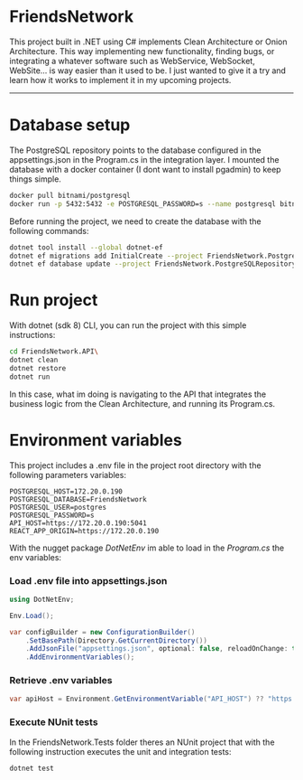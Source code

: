 # FriendsNetwork

This project built in .NET using C# implements Clean Architecture or Onion Architecture. This way implementing new functionality, finding bugs, or integrating a whatever software such as WebService, WebSocket, WebSite... is way easier than it used to be. I just wanted to give it a try and learn how it works to implement it in my upcoming projects.

---

# Database setup

The PostgreSQL repository points to the database configured in the appsettings.json in the Program.cs in the integration layer.
I mounted the database with a docker container (I dont want to install pgadmin) to keep things simple.

``` bash
docker pull bitnami/postgresql
docker run -p 5432:5432 -e POSTGRESQL_PASSWORD=s --name postgresql bitnami/postgresql:latest
```

Before running the project, we need to create the database with the following commands:

``` bash
dotnet tool install --global dotnet-ef
dotnet ef migrations add InitialCreate --project FriendsNetwork.PostgreSQLRepository --startup-project FriendsNetwork.Api/FriendsNetwork.Api
dotnet ef database update --project FriendsNetwork.PostgreSQLRepository --startup-project FriendsNetwork.Api\FriendsNetwork.Api
```

# Run project

With dotnet (sdk 8) CLI, you can run the project with this simple instructions:

``` bash
cd FriendsNetwork.API\
dotnet clean
dotnet restore
dotnet run
```

In this case, what im doing is navigating to the API that integrates the business logic from the Clean Architecture, and running its Program.cs.

# Environment variables

This project includes a .env file in the project root directory with the following parameters variables:

``` env
POSTGRESQL_HOST=172.20.0.190
POSTGRESQL_DATABASE=FriendsNetwork
POSTGRESQL_USER=postgres
POSTGRESQL_PASSWORD=s
API_HOST=https://172.20.0.190:5041
REACT_APP_ORIGIN=https://172.20.0.190
```

With the nugget package *DotNetEnv* im able to load in the *Program.cs* the env variables:

### Load .env file into appsettings.json

``` cs
using DotNetEnv;

Env.Load();

var configBuilder = new ConfigurationBuilder()
    .SetBasePath(Directory.GetCurrentDirectory())
    .AddJsonFile("appsettings.json", optional: false, reloadOnChange: true)
    .AddEnvironmentVariables();
```

### Retrieve .env variables

``` cs
var apiHost = Environment.GetEnvironmentVariable("API_HOST") ?? "https://localhost:5041";

```

### Execute NUnit tests

In the FriendsNetwork.Tests folder theres an NUnit project that with the following instruction executes the unit and integration tests:

``` bash
dotnet test
```





